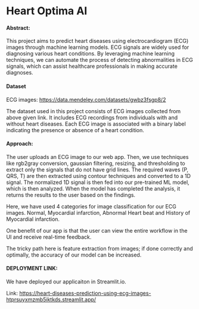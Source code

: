# Heart Optima AI

#### Abstract:
This project aims to predict heart diseases using electrocardiogram (ECG) images through machine learning models. ECG signals are widely used for diagnosing various heart conditions. By leveraging machine learning techniques, we can automate the process of detecting abnormalities in ECG signals, which can assist healthcare professionals in making accurate diagnoses.

#### Dataset
ECG images: https://data.mendeley.com/datasets/gwbz3fsgp8/2

The dataset used in this project consists of ECG images collected from above given link. It includes ECG recordings from individuals with and without heart diseases. Each ECG image is associated with a binary label indicating the presence or absence of a heart condition.

#### Approach:
The user uploads an ECG image to our web app. Then, we use techniques like rgb2gray conversion, gaussian filtering, resizing, and thresholding to extract only the signals that do not have grid lines. The required waves (P, QRS, T) are then extracted using contour techniques and converted to a 1D signal. The normalized 1D signal is then fed into our pre-trained ML model, which is then analyzed. When the model has completed the analysis, it returns the results to the user based on the findings.

Here, we have used 4 categories for image classification for our ECG images. Normal, Myocardial infarction, Abnormal Heart beat and History of Myocardial infarction.

One benefit of our app is that the user can view the entire workflow in the UI and receive real-time feedback.

The tricky path here is feature extraction from images; if done correctly and optimally, the accuracy of our model can be increased.

#### DEPLOYMENT LINK:
We have deployed our applicaiton in Streamlit.io.

Link: https://heart-diseases-prediction-using-ecg-images-htprsuyxmzmb5iktkds.streamlit.app/


